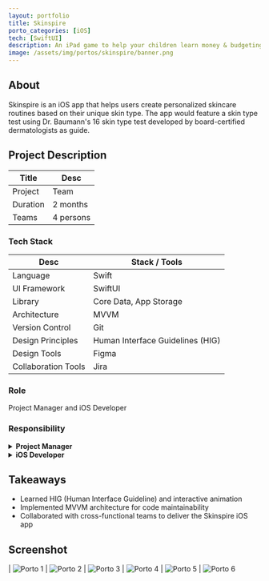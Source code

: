 ```yaml
---
layout: portfolio
title: Skinspire
porto_categories: [iOS]
tech: [SwiftUI]
description: An iPad game to help your children learn money & budgeting with a fun ways
image: /assets/img/portos/skinspire/banner.png
---
```


## About

Skinspire is an iOS app that helps users create personalized skincare routines based on their unique skin type. The app would feature a skin type test using Dr. Baumann's 16 skin type test developed by board-certified dermatologists as guide.


## Project Description

| Title | Desc |
| --- | --- |
| Project | Team |
| Duration | 2 months |
| Teams | 4 persons |
  
### Tech Stack

| Desc | Stack / Tools |
| --- | --- |
| Language | Swift |
| UI Framework | SwiftUI |
| Library | Core Data, App Storage |
| Architecture | MVVM |
| Version Control | Git |
| Design Principles | Human Interface Guidelines (HIG) |
| Design Tools | Figma |
| Collaboration Tools | Jira |


### Role
Project Manager and iOS Developer


### Responsibility

<details class="mb-2">
<summary><b>Project Manager</b></summary>
<ul>
    <li>Managed the Skinspire iOS app project utilizing Scrum methodology, ensuring successful delivery within a two-month timeline.</li>
    <li>Led daily stand-up meetings, fostering open communication and addressing challenges promptly to keep the project on track.</li>
    <li>Collaborated with stakeholders to define project scope, goals, and deliverables, aligning with the vision of creating a personalized skincare app.</li>
    <li>Utilized Jira for project planning, tracking progress, and maintaining transparency across the team.</li>
    <li>Conducted debriefing sessions to analyze project outcomes, identify areas for improvement, and implement lessons learned in subsequent projects.</li>
    <li>Coordinated with cross-functional teams, including developers, designers, and marketing, to ensure seamless integration of features and timely project completion.</li>
    <li>Fostered a collaborative and positive team environment, promoting knowledge sharing and skill development.</li>
</ul>
</details>

<details>
<summary><b>iOS Developer</b></summary>
<ul>
  <li>Collaborated with a cross-functional team to develop the Skinspire iOS app, specializing in creating personalized skincare routines.</li>
  <li>Utilized SwiftUI to build the app's user interface, ensuring a seamless and visually appealing experience for users.</li>
  <li>Implemented the MVVM (Model-View-ViewModel) architecture to enhance code maintainability and scalability.</li>
  <li>Contributed to the development of a skin type test feature, incorporating Dr. Baumann’s 16 skin type tests for accurate and personalized skincare recommendations.</li>
  <li>Created a component-based UI design for modularity and easy maintenance of codebase.</li>
  <li>Ensured adherence to Human Interface Guidelines (HIG) in design, providing a consistent and intuitive user experience.</li>
  <li>Collaborated with UX/UI designers to implement design specifications and enhance the overall aesthetics of the app.</li>
</ul>
</details>



## Takeaways

- Learned HIG (Human Interface Guideline) and interactive animation
- Implemented MVVM architecture for code maintainability
- Collaborated with cross-functional teams to deliver the Skinspire iOS app

## Screenshot

| <img src="/assets/img/portos/skinspire/1.png" alt="Porto 1" /> | <img src="/assets/img/portos/skinspire/2.png" alt="Porto 2" />
| <img src="/assets/img/portos/skinspire/3.png" alt="Porto 3" /> | <img src="/assets/img/portos/skinspire/4.png" alt="Porto 4" />
| <img src="/assets/img/portos/skinspire/5.png" alt="Porto 5" /> | <img src="/assets/img/portos/skinspire/6.png" alt="Porto 6" />